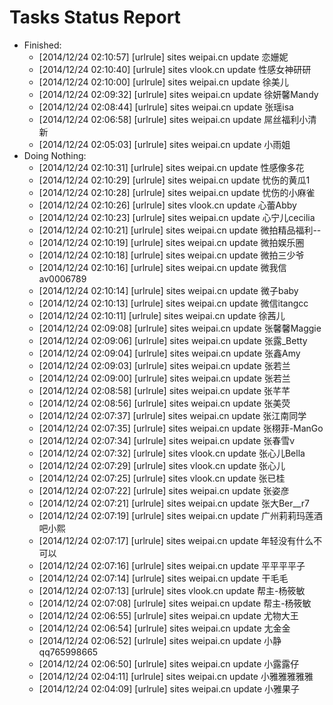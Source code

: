 Tasks Status Report
============

* Finished:
    * [2014/12/24 02:10:57] [urlrule] sites weipai.cn update 恋姗妮
    * [2014/12/24 02:10:40] [urlrule] sites vlook.cn update 性感女神研研
    * [2014/12/24 02:10:00] [urlrule] sites weipai.cn update 徐美儿
    * [2014/12/24 02:09:32] [urlrule] sites weipai.cn update 徐妍馨Mandy
    * [2014/12/24 02:08:44] [urlrule] sites weipai.cn update 张瑶isa
    * [2014/12/24 02:06:58] [urlrule] sites weipai.cn update 屌丝福利小清新
    * [2014/12/24 02:05:03] [urlrule] sites weipai.cn update 小雨姐
* Doing Nothing:
    * [2014/12/24 02:10:31] [urlrule] sites weipai.cn update 性感像多花
    * [2014/12/24 02:10:29] [urlrule] sites weipai.cn update 忧伤的黄瓜1
    * [2014/12/24 02:10:28] [urlrule] sites weipai.cn update 忧伤的小麻雀
    * [2014/12/24 02:10:26] [urlrule] sites vlook.cn update 心蕾Abby
    * [2014/12/24 02:10:23] [urlrule] sites weipai.cn update 心宁儿cecilia
    * [2014/12/24 02:10:21] [urlrule] sites weipai.cn update 微拍精品福利--
    * [2014/12/24 02:10:19] [urlrule] sites weipai.cn update 微拍娱乐圈
    * [2014/12/24 02:10:18] [urlrule] sites weipai.cn update 微拍三少爷
    * [2014/12/24 02:10:16] [urlrule] sites weipai.cn update 微我信av0006789
    * [2014/12/24 02:10:14] [urlrule] sites weipai.cn update 微子baby
    * [2014/12/24 02:10:13] [urlrule] sites weipai.cn update 微信itangcc
    * [2014/12/24 02:10:11] [urlrule] sites weipai.cn update 徐茜儿
    * [2014/12/24 02:09:08] [urlrule] sites weipai.cn update 张馨馨Maggie
    * [2014/12/24 02:09:06] [urlrule] sites weipai.cn update 张露_Betty
    * [2014/12/24 02:09:04] [urlrule] sites weipai.cn update 张鑫Amy
    * [2014/12/24 02:09:03] [urlrule] sites weipai.cn update 张若兰
    * [2014/12/24 02:09:00] [urlrule] sites weipai.cn update 张若兰
    * [2014/12/24 02:08:58] [urlrule] sites weipai.cn update 张芊芊
    * [2014/12/24 02:08:56] [urlrule] sites weipai.cn update 张美荧
    * [2014/12/24 02:07:37] [urlrule] sites weipai.cn update 张江南同学
    * [2014/12/24 02:07:35] [urlrule] sites weipai.cn update 张栩菲-ManGo
    * [2014/12/24 02:07:34] [urlrule] sites weipai.cn update 张春雪v
    * [2014/12/24 02:07:32] [urlrule] sites vlook.cn update 张心儿Bella
    * [2014/12/24 02:07:29] [urlrule] sites vlook.cn update 张心儿
    * [2014/12/24 02:07:25] [urlrule] sites vlook.cn update 张已桂
    * [2014/12/24 02:07:22] [urlrule] sites weipai.cn update 张姿彦
    * [2014/12/24 02:07:21] [urlrule] sites weipai.cn update 张大Ber__r7
    * [2014/12/24 02:07:19] [urlrule] sites weipai.cn update 广州莉莉玛莲酒吧小熙
    * [2014/12/24 02:07:17] [urlrule] sites weipai.cn update 年轻没有什么不可以
    * [2014/12/24 02:07:16] [urlrule] sites weipai.cn update 平平平平子
    * [2014/12/24 02:07:14] [urlrule] sites weipai.cn update 干毛毛
    * [2014/12/24 02:07:13] [urlrule] sites vlook.cn update 帮主-杨筱敏
    * [2014/12/24 02:07:08] [urlrule] sites weipai.cn update 帮主-杨筱敏
    * [2014/12/24 02:06:55] [urlrule] sites weipai.cn update 尤物大王
    * [2014/12/24 02:06:54] [urlrule] sites weipai.cn update 尢金金
    * [2014/12/24 02:06:52] [urlrule] sites weipai.cn update 小静qq765998665
    * [2014/12/24 02:06:50] [urlrule] sites weipai.cn update 小露露仔
    * [2014/12/24 02:04:11] [urlrule] sites weipai.cn update 小雅雅雅雅雅
    * [2014/12/24 02:04:09] [urlrule] sites weipai.cn update 小雅果子
